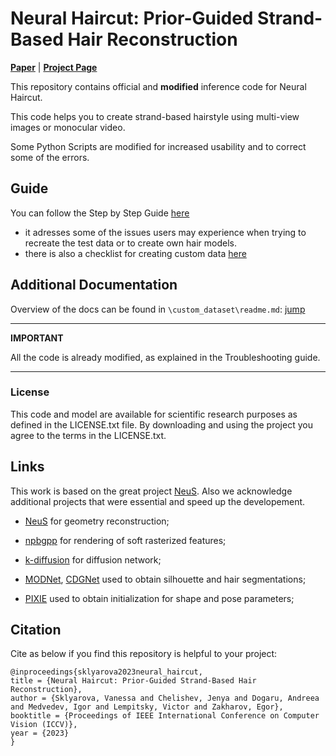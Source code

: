 # Neural Haircut: Prior-Guided Strand-Based Hair Reconstruction

[**Paper**](https://arxiv.org/abs/2306.05872) | [**Project Page**](https://samsunglabs.github.io/NeuralHaircut/)

This repository contains official and **modified** inference code for Neural Haircut.

This code helps you to create strand-based hairstyle using multi-view images or monocular video. 

Some Python Scripts are modified for increased usability and to correct some of the errors.

## Guide

You can follow the Step by Step Guide [here](custom_dataset/NeuralHaircut-TUG.md)  

- it adresses some of the issues users may experience when trying to recreate the test data or to create own hair models.  
- there is also a checklist for creating custom data [here](custom_dataset/checklist.md)

## Additional Documentation

Overview of the docs can be found in `\custom_dataset\readme.md`: [jump](custom_dataset/readme.md)

---

**IMPORTANT**

All the code is already modified, as explained in the Troubleshooting guide.

---

<!-- ## Getting started

Clone the repository and install requirements: 

```bash
git clone https://github.sec.samsung.net/v-sklyarova/NeuralHaircut.git
cd NeuralHaircut
conda env create -n neuralhaircut -f neural_haircut.yaml
conda activate neuralhaircut
```

Initialize submodules of [k-diffusion](https://github.com/crowsonkb/k-diffusion), [NeuS](https://github.com/Totoro97/NeuS), [MODNet](https://github.com/ZHKKKe/MODNet), [CDGNet](https://github.com/tjpulkl/CDGNet), [npbgpp](https://github.com/rakhimovv/npbgpp). Download pretrained weights for [CDGNet](https://github.com/tjpulkl/CDGNet) and [MODNet](https://github.com/ZHKKKe/MODNet).

```bash
git submodule update --init --recursive
```


```bash
cd npbgpp && python setup.py build develop
cd ..
```


Download the pretrained NeuralHaircut models:

```bash
gdown --folder https://drive.google.com/drive/folders/1TCdJ0CKR3Q6LviovndOkJaKm8S1T9F_8
```

## Running

### Fitting the FLAME coarse geometry using multiview images

More details could be find in [multiview_optimization](./src/multiview_optimization)


### Launching the first stage on [H3ds dataset](https://github.com/CrisalixSA/h3ds) or custom monocular dataset:



```bash
python run_geometry_reconstruction.py --case CASE --conf ./configs/SCENE_TYPE/neural_strands.yaml --exp_name first_stage_SCENE_TYPE_CASE
```

where ```SCENE_TYPE = [h3ds|monocular]```.



- If you want to add camera fitting: 

```bash
python run_geometry_reconstruction.py --case CASE --conf ./configs/SCENE_TYPE/neural_strands_w_camera_fitting.yaml --exp_name first_stage_SCENE_TYPE_CASE --train_cameras
```

At the end of first stage do the [following steps](./preprocess_custom_data).


- If you want to continue from checkpoint add flag ```--is_continue```.

- If you want to obtain mesh in higher resolution add flags ```--is_continue --mode validate_mesh```.



### Launching the second stage on [H3ds dataset](https://github.com/CrisalixSA/h3ds) or custom monocular dataset:


```bash
python run_strands_optimization.py --case CASE --scene_type SCENE_TYPE --conf ./configs/SCENE_TYPE/neural_strands.yaml  --hair_conf ./configs/hair_strands_textured.yaml --exp_name second_stage_SCENE_TYPE_CASE
```

- If during the first stage you also fitted the cameras, then use the following:

```bash
python run_strands_optimization.py --case CASE --scene_type SCENE_TYPE --conf ./configs/SCENE_TYPE/neural_strands_w_camera_fitted.yaml  --hair_conf ./configs/hair_strands_textured.yaml --exp_name second_stage_SCENE_TYPE_CASE
```


## Train NeuralHaircut with your custom data

More information can be found in [preprocess_custom_data.](./preprocess_custom_data).

You could run the scripts on our [monocular scene](./example) for convenience.  -->


### License

This code and model are available for scientific research purposes as defined in the LICENSE.txt file. 
By downloading and using the project you agree to the terms in the LICENSE.txt.


## Links

This work is based on the great project [NeuS](https://github.com/Totoro97/NeuS). Also we acknowledge additional projects that were essential and speed up the developement.

- [NeuS](https://github.com/Totoro97/NeuS) for geometry reconstruction;

- [npbgpp](https://github.com/rakhimovv/npbgpp) for rendering of soft rasterized features;

- [k-diffusion](https://github.com/crowsonkb/k-diffusion) for diffusion network;

- [MODNet](https://github.com/ZHKKKe/MODNet), [CDGNet](https://github.com/tjpulkl/CDGNet) used to obtain silhouette and hair segmentations;

- [PIXIE](https://github.com/yfeng95/PIXIE) used to obtain initialization for shape and pose parameters;

## Citation


Cite as below if you find this repository is helpful to your project:

```
@inproceedings{sklyarova2023neural_haircut,
title = {Neural Haircut: Prior-Guided Strand-Based Hair Reconstruction},
author = {Sklyarova, Vanessa and Chelishev, Jenya and Dogaru, Andreea and Medvedev, Igor and Lempitsky, Victor and Zakharov, Egor},
booktitle = {Proceedings of IEEE International Conference on Computer Vision (ICCV)},
year = {2023}
} 
```






